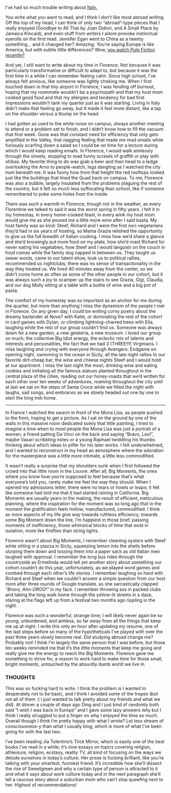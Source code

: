 I’ve had so much trouble writing about [Italy.](https://www.youtube.com/watch?v=59L51yWUFiQ) 

You write what you want to read, and I think I don’t like most abroad writing. Off the top of my head, I can think of only two “abroad”-type pieces that I really enjoyed (Goodbye to All That by Joan Didion, and A Small Place by Jamaica Kincaid), and even stuff from writers I adore provoke instinctual eyerolls on the first read. Jennifer Egan went to China as a twenty something… and it changed her? *Amazing.* You’re saying Europe is like America, but with subtle little differences? Wow, [you watch Pulp Fiction recently?](https://www.youtube.com/watch?v=6Pkq_eBHXJ4) 

And yet, I still want to write about my time in Florence. Not because it was particularly transformative or difficult to adapt to, but because it was the first time in a while I can remember feeling calm. Since high school, I’ve always felt anxious, like someone was lightly choking me. When I first touched down in that tiny airport in Florence, I was fending off burnout, hoping that my roommate wouldn’t be a psychopath and that my host mom cooked good food and that my allergies and tendency for bad first impressions wouldn’t tank my quarter just as it was starting. Living in Italy didn’t make that feeling go away, but it made it feel more distant, like a tap on the shoulder versus a thump on the head.

I had gotten so used to the white noise on campus, always another meeting to attend or a problem set to finish, and I didn’t know how to fill the vacuum that first week. Gone was that constant need for efficiency that only gets amplified in the Valley, that nagging feeling that made me read emails while furiously scarfing down a salad so I could be on time for a lecture during which I would keep reading emails. In Florence, I would walk aimlessly through the streets, stopping to read funny scrawls of graffiti or play with shibas. My favorite thing to do was grab a beer and then head to a ledge overlooking the Arno to people-watch, legs dangling as I watched the city hum beneath me. It was funny how from that height the red rooftops looked just like the buildings that lined the Quad back on campus. To me, Florence was also a bubble, largely insulated from the problems plaguing the rest of the country, but it felt so much less suffocating than school, like if someone remembered to poke some holes from the inside.

There was such a warmth in Florence, though not in the weather, as every Florentine we talked to said it was the worst spring in fifty years. I felt it in my homestay, in every home-cooked feast, in every wink my host mom would give me as she poured me a little more wine after I said basta. My host family was so kind: Steef, Richard and I were the first non-vegetarians they’d had in six years of hosting, so Mama Grazia relished the opportunity to give us the full breadth of Italian cooking. I miss how we’d share a glance and she’d knowingly put more food on my plate, how she’d roast Richard for never eating his vegetables, how Steef and I would languish on the couch in food comas while the family dog napped in between us. They taught us swear words, came to our talent show, took us to political rallies, recommended us nightclubs; there was no sense of transactionality in the way they treated us. We lived 40 minutes away from the center, so we didn’t come home as often as some of the other people in our cohort, but it was always such a joy to scamper up the stairs to see Grazia, Gigi, Claudia, and our dog Molly sitting at a table with a bottle of wine and a big pot of pasta. 

The comfort of my homestay was so important as an anchor for me during the quarter, but more than anything I miss the dynamism of the people I met in Florence. On any given day, I could be writing corny poetry about the dreamy bartender at Nove7 with Katie, or dominating the rest of the cohort in card games with Dylan, or climbing lightning-charred trees with Ella, laughing while the rest of our group couldn’t find us. Someone was always down for a new garden, a new gelateria, a new museum. I loved our group so much; the collective Big Idiot energy, the eclectic mix of talents and interests and personalities, the fact that we had 3 (THREE!!!) Virginians. I miss laughing and crying with everyone through Avengers: Endgame on opening night, swimming in the ocean in Sicily, all the late night rallies to our favorite dirt-cheap bar, the wine and cheese nights Steef and I would hold at our apartment. I miss the last night the most; drinking wine and eating cookies and imitating all the famous statues planted throughout in the central plaza of the cities, reading out our honey-roasts that we’d written for each other over ten weeks of adventures, roaming throughout the city until at last we sat on the steps of Santa Croce while we filled the night with laughs, sad songs, and embraces as we slowly headed out one by one to start the long trek home.  

____________________ 

In France I watched the swarm in front of the Mona Lisa, as people pushed to the front, hoping to get a picture. As I sat on the ground by one of the walls in this massive room dedicated solely that little painting, I tried to imagine a time when to most people the Mona Lisa was just a portrait of a woman; a friend patting Da Vinci on the back and saying “Bravo, Leo!”, maybe Vasari scribbling notes or a young Raphael twiddling his thumbs thinking about which ideas to pilfer for his later works. I felt underwhelmed, and I wanted to reconstruct in my head an atmosphere where the adoration for the masterpiece was a little more intimate, a little less commodified. 

It wasn’t really a surprise that my shoulders sunk when I first followed the crowd into that little room in the Louvre. After all, Big Moments, the ones where you know how you’re supposed to feel because that’s what everyone’s told you, rarely make me feel the way they should. When I opened my admissions letter, there were no tears or howls or leaps; it felt like someone had told me that it had started raining in California. Big Moments are usually years in the making, the result of efficient, meticulous planning, where the inspiration for the moment was so long ago that in the moment the gratification feels hollow, manufactured, commodified. I think as more aspects of my life give way towards ruthless efficiency, towards some Big Moment down the line, I’m happiest in those brief, passing moments of inefficiency, those whimsical blocks of time that exist in isolation, more like fireflies than string lights.

Florence wasn’t about Big Moments; I remember cleaning oysters with Steef while sitting in a piazza in Sicily, squeezing lemon into the shells before slurping them down and tossing them into a paper sack as old Italian men laughed with approval. I remember the long bus rides through the countryside as Ermelinda would tell yet another story about something our cohort couldn’t do this year, unfortunately, as we played word games and combed through each other’s life stories.  I remember laughing so hard with Richard and Steef when we couldn’t answer a simple question from our host mom after three rounds of Google translate, as she sarcastically clapped *“Bravo, Ahn-DROO!”* in my face. I remember throwing ass in packed clubs and taking the long walk home through the yellow-lit streets in a daze, staring at the flags left up from a festival two months ago rippling in the night.

Florence was such a wonderful, strange time; I will likely never again be so young, unburdened, and aimless, so far away from all the things that keep me up at night. I write this only an hour after updating my resume, one of the last steps before so many of the hypotheticals I’ve played with over the past three years slowly become real. Did studying abroad change me? Probably not! I think I’m largely the same person that I was before, but those ten weeks reminded me that it’s the little moments that keep me going and really give me the energy to reach the Big Moments. Florence gave me something to strive for, a reason to work hard to make time for those small, bright moments, untouched by the absurdly dumb world we live in.

### THOUGHTS

This was so fucking hard to write. I think the problem is I wanted to desperately not to be basic, and I think I avoided some of the tropes (but not all of them :( i just wanted to talk pretty about my friends and what we did). At dinner a couple of days ago Ding and I just kind of randomly both said “I wish I was back in Europe” and I gave some lazy answers why but I think I really struggled to put a finger on why I enjoyed the time so much. Overall though I think I’m pretty happy with what I wrote? Lot less stream of consciousness-y than what I usually blog, which is more of what I’ve been going for with the last two.

I’ve been reading Jia Tolentino’s Trick Mirror, which is easily one of the best books I’ve read in a while; it’s nine essays on topics covering religion, athleisure, religion, ecstasy, reality TV, all kind of focusing on the ways we delude ourselves in today’s culture. Her prose is fucking brilliant, like you’re talking with your smartest, funniest friend. It’s incredible how she’ll dissect the rise of Sweetgreen and why a certain type of person is attracted to it and what it says about work culture today and in the next paragraph she’ll tell a raucous story about a suburban mom who can’t stop queefing next to her. Highest of recommendations!















